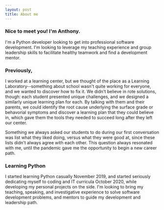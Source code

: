 ```yaml
---
layout: post
title: About me
---
```


### Nice to meet you! I'm Anthony.
I'm a Python developer looking to get into professional software development. I'm
looking to leverage my teaching experience and group leadership skills to facilitate
healthy teamwork and find a development mentor.

### Previously,
I worked at a learning center, but we thought of the place as a Learning
Laboratory--something about school wasn't quite working for everyone, and we wanted
to discover how to fix it. We didn't believe in rote solutions, though: each student
presented unique challenges, and we designed a similarly unique learning plan for
each. By talking with them and their parents, we could identify the root cause
underlying the surface grade or behavorial symptoms and discover a learning plan that
they could believe in, which gave them the tools they needed to succeed long after they
left our center.

Something we always asked our students to do during our first conversation was list
what they liked doing, versus what they were good at, since these lists didn't always
agree with each other. This question always resonated with me, until the pandemic
gave me the opportunity to begin a new career path.

### Learning Python
I started learning Python casually November 2019, and started seriously
dedicating myself to coding and IT curricula October 2020, while developing my personal
projects on the side. I'm looking to bring my teaching, speaking, and investigative
experience to solve software development problems, and mentors to guide my development
and leadership path.
